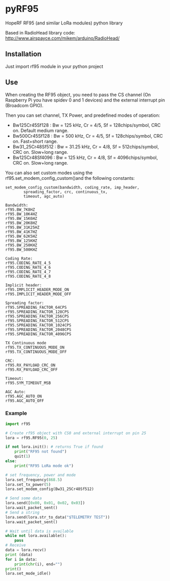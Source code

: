 # pyRF95

HopeRF RF95 (and similar LoRa modules) python library

Based in RadioHead library code: http://www.airspayce.com/mikem/arduino/RadioHead/

## Installation

Just import rf95 module in your python project

## Use

When creating the RF95 object, you need to pass the CS channel (On Raspberry Pi you have spidev 0 and 1 devices) and the external interrupt pin (Broadcom GPIO).

Then you can set channel, TX Power, and predefined modes of operation:

* Bw125Cr45Sf128 : Bw = 125 kHz, Cr = 4/5, Sf = 128chips/symbol, CRC on. Default medium range.
* Bw500Cr45Sf128 : Bw = 500 kHz, Cr = 4/5, Sf = 128chips/symbol, CRC on. Fast+short range.
* Bw31_25Cr48Sf512 : Bw = 31.25 kHz, Cr = 4/8, Sf = 512chips/symbol, CRC on. Slow+long range.
* Bw125Cr48Sf4096 : Bw = 125 kHz, Cr = 4/8, Sf = 4096chips/symbol, CRC on. Slow+long range. 

You can also set custom modes using the rf95.set_modem_config_custom()and the following constants:

```
set_modem_config_custom(bandwidth, coding_rate, imp_header,
		spreading_factor, crc, continuous_tx,
		timeout, agc_auto)

Bandwidth:
rf95.BW_7K8HZ
rf95.BW_10K4HZ
rf95.BW_15K6HZ
rf95.BW_20K8HZ
rf95.BW_31K25HZ
rf95.BW_41K7HZ
rf95.BW_62K5HZ
rf95.BW_125KHZ
rf95.BW_250KHZ
rf95.BW_500KHZ

Coding Rate:
rf95.CODING_RATE_4_5
rf95.CODING_RATE_4_6
rf95.CODING_RATE_4_7
rf95.CODING_RATE_4_8

Implicit header:
rf95.IMPLICIT_HEADER_MODE_ON
rf95.IMPLICIT_HEADER_MODE_OFF

Spreading factor:
rf95.SPREADING_FACTOR_64CPS
rf95.SPREADING_FACTOR_128CPS
rf95.SPREADING_FACTOR_256CPS
rf95.SPREADING_FACTOR_512CPS
rf95.SPREADING_FACTOR_1024CPS
rf95.SPREADING_FACTOR_2048CPS
rf95.SPREADING_FACTOR_4096CPS

TX Continuous mode
rf95.TX_CONTINUOUS_MODE_ON
rf95.TX_CONTINUOUS_MODE_OFF

CRC:
rf95.RX_PAYLOAD_CRC_ON
rf95.RX_PAYLOAD_CRC_OFF

Timeout:
rf95.SYM_TIMEOUT_MSB

AGC Auto:
rf95.AGC_AUTO_ON
rf95.AGC_AUTO_OFF
```

### Example

```python
import rf95

# Create rf95 object with CS0 and external interrupt on pin 25
lora = rf95.RF95(0, 25)

if not lora.init(): # returns True if found
	print("RF95 not found")
	quit(1)
else:
	print("RF95 LoRa mode ok")

# set frequency, power and mode
lora.set_frequency(868.5)
lora.set_tx_power(5)
lora.set_modem_config(Bw31_25Cr48Sf512)

# Send some data
lora.send([0x00, 0x01, 0x02, 0x03])
lora.wait_packet_sent()
# Send a string
lora.send(lora.str_to_data("$TELEMETRY TEST"))
lora.wait_packet_sent()

# Wait until data is available 
while not lora.available():
	pass
# Receive
data = lora.recv()
print (data)
for i in data:
	print(chr(i), end="")
print()
lora.set_mode_idle()
```

